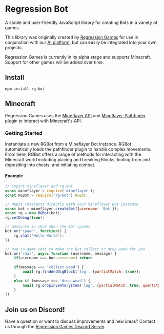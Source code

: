 # Regression Bot

A stable and user-friendly JavaScript library for creating Bots in a variety of games. 


This library was originally created by [Regression Games](https://www.regression.gg) for use in conjunction with our 
[AI platform](https://medium.com/blockchain-biz/announcing-regression-games-4-2m-seed-round-for-ai-gaming-nea-a16z-b12025a83e95),
but can easily be integrated into your own projects.

Regression Games is currently in its alpha stage and supports Minecraft. Support for other games will be added
over time.

## Install

```node
npm install rg-bot
```

## Minecraft

Regression Games uses the [Mineflayer API](https://github.com/PrismarineJS/mineflayer) and 
[Mineflayer-Pathfinder](https://github.com/PrismarineJS/mineflayer-pathfinder) plugin to interact with Minecraft's API. 

### Getting Started

Instantiate a new RGBot from a Mineflayer Bot instance. RGBot automatically loads the pathfinder plugin to handle
complex movements. From here, RGBot offers a range of methods for interacting with the Minecraft world including placing and breaking Blocks, 
looting from and depositing into chests, and initiating combat. 

#### Example

```javascript
// import mineflayer and rg-bot
const mineflayer = require('mineflayer');
const RGBot = require('rg-bot').RGBot;

// RGBot interacts directly with your mineflayer Bot instance 
const bot = mineflayer.createBot({username: 'Bot'});
const rg = new RGBot(bot);
rg.setDebug(true);

// announce in chat when the Bot spawns
bot.on('spawn', function() {
    rg.chat('Hello World');
})

// use in-game chat to make the Bot collect or drop wood for you
bot.on('chat', async function (username, message) {
    if(username === bot.username) return
    
    if(message === 'collect wood') {
        await rg.findAndDigBlock('log', {partialMatch: true});
    }
    else if (message === 'drop wood') {
        await rg.dropInventoryItem('log', {partialMatch: true, quantity: 1});
    }
})

```

## Join us on Discord!

Have a question or want to discuss improvements and new ideas? 
Contact us through the [Regression Games Discord Server](https://discord.com/invite/925SYVse2H).








